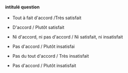 #### intitulé question
-  Tout à fait d'accord /Très satisfait
-  D'accord /  Plutôt satisfait
-  Ni d'accord, ni pas d'accord / Ni satisfait, ni insatisfait
-  Pas d'accord / Plutôt insatisfai
-  Pas du tout d'accord / Très insatisfait

-  Pas d'accord / Plutôt insatisfait